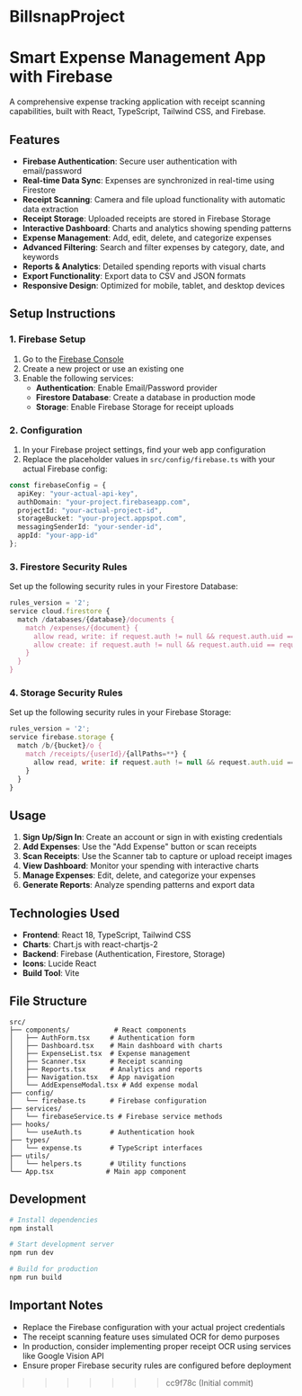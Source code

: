 
# BillsnapProject

# Smart Expense Management App with Firebase

A comprehensive expense tracking application with receipt scanning capabilities, built with React, TypeScript, Tailwind CSS, and Firebase.

## Features

- **Firebase Authentication**: Secure user authentication with email/password
- **Real-time Data Sync**: Expenses are synchronized in real-time using Firestore
- **Receipt Scanning**: Camera and file upload functionality with automatic data extraction
- **Receipt Storage**: Uploaded receipts are stored in Firebase Storage
- **Interactive Dashboard**: Charts and analytics showing spending patterns
- **Expense Management**: Add, edit, delete, and categorize expenses
- **Advanced Filtering**: Search and filter expenses by category, date, and keywords
- **Reports & Analytics**: Detailed spending reports with visual charts
- **Export Functionality**: Export data to CSV and JSON formats
- **Responsive Design**: Optimized for mobile, tablet, and desktop devices

## Setup Instructions

### 1. Firebase Setup

1. Go to the [Firebase Console](https://console.firebase.google.com/)
2. Create a new project or use an existing one
3. Enable the following services:
   - **Authentication**: Enable Email/Password provider
   - **Firestore Database**: Create a database in production mode
   - **Storage**: Enable Firebase Storage for receipt uploads

### 2. Configuration

1. In your Firebase project settings, find your web app configuration
2. Replace the placeholder values in `src/config/firebase.ts` with your actual Firebase config:

```typescript
const firebaseConfig = {
  apiKey: "your-actual-api-key",
  authDomain: "your-project.firebaseapp.com",
  projectId: "your-actual-project-id",
  storageBucket: "your-project.appspot.com",
  messagingSenderId: "your-sender-id",
  appId: "your-app-id"
};
```

### 3. Firestore Security Rules

Set up the following security rules in your Firestore Database:

```javascript
rules_version = '2';
service cloud.firestore {
  match /databases/{database}/documents {
    match /expenses/{document} {
      allow read, write: if request.auth != null && request.auth.uid == resource.data.userId;
      allow create: if request.auth != null && request.auth.uid == request.resource.data.userId;
    }
  }
}
```

### 4. Storage Security Rules

Set up the following security rules in your Firebase Storage:

```javascript
rules_version = '2';
service firebase.storage {
  match /b/{bucket}/o {
    match /receipts/{userId}/{allPaths=**} {
      allow read, write: if request.auth != null && request.auth.uid == userId;
    }
  }
}
```

## Usage

1. **Sign Up/Sign In**: Create an account or sign in with existing credentials
2. **Add Expenses**: Use the "Add Expense" button or scan receipts
3. **Scan Receipts**: Use the Scanner tab to capture or upload receipt images
4. **View Dashboard**: Monitor your spending with interactive charts
5. **Manage Expenses**: Edit, delete, and categorize your expenses
6. **Generate Reports**: Analyze spending patterns and export data

## Technologies Used

- **Frontend**: React 18, TypeScript, Tailwind CSS
- **Charts**: Chart.js with react-chartjs-2
- **Backend**: Firebase (Authentication, Firestore, Storage)
- **Icons**: Lucide React
- **Build Tool**: Vite

## File Structure

```
src/
├── components/           # React components
│   ├── AuthForm.tsx     # Authentication form
│   ├── Dashboard.tsx    # Main dashboard with charts
│   ├── ExpenseList.tsx  # Expense management
│   ├── Scanner.tsx      # Receipt scanning
│   ├── Reports.tsx      # Analytics and reports
│   ├── Navigation.tsx   # App navigation
│   └── AddExpenseModal.tsx # Add expense modal
├── config/
│   └── firebase.ts      # Firebase configuration
├── services/
│   └── firebaseService.ts # Firebase service methods
├── hooks/
│   └── useAuth.ts       # Authentication hook
├── types/
│   └── expense.ts       # TypeScript interfaces
├── utils/
│   └── helpers.ts       # Utility functions
└── App.tsx             # Main app component
```

## Development

```bash
# Install dependencies
npm install

# Start development server
npm run dev

# Build for production
npm run build
```

## Important Notes

- Replace the Firebase configuration with your actual project credentials
- The receipt scanning feature uses simulated OCR for demo purposes
- In production, consider implementing proper receipt OCR using services like Google Vision API
- Ensure proper Firebase security rules are configured before deployment
>>>>>>> cc9f78c (Initial commit)
